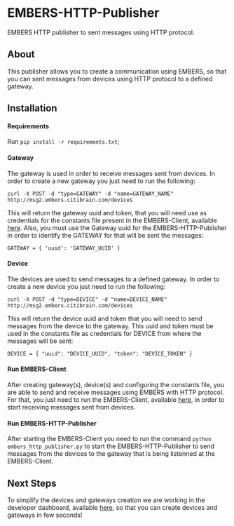 # EMBERS-HTTP-Publisher
EMBERS HTTP publisher to sent messages using HTTP protocol.

## About
This publisher allows you to create a communication using EMBERS, so that you can sent messages from devices using HTTP protocol to a defined gateway.

## Installation

#### Requirements
Run `pip install -r requirements.txt`;

#### Gateway
The gateway is used in order to receive messages sent from devices. In order to create a new gateway you just need to run the following:

`curl -X POST -d "type=GATEWAY" -d "name=GATEWAY_NAME" http://msg2.embers.citibrain.com/devices` 

This will return the gateway uuid and token, that you will need use as credentials for the constants file present in the EMBERS-Client, available [here](https://github.com/emberscity/EMBERS-Client). Also, you must use the Gateway uuid for the EMBERS-HTTP-Publisher in order to identify the GATEWAY for that will be sent the messages:

`GATEWAY = {
    'uuid': 'GATEWAY_UUID'
}`

#### Device
The devices are used to send messages to a defined gateway. In order to create a new device you just need to run the following:

`curl -X POST -d "type=DEVICE" -d "name=DEVICE_NAME" http://msg2.embers.citibrain.com/devices`

This will return the device uuid and token that you will need to send messages from the device to the gateway. This uuid and token must be used in the constants file as credentials for DEVICE from where the messages will be sent:

`DEVICE = {
    "uuid": "DEVICE_UUID",
    "token": "DEVICE_TOKEN"
}`

#### Run EMBERS-Client

After creating gateway(s), device(s) and cunfiguring the constants file, you are able to send and receive messages using EMBERS with HTTP protocol. For that, you just need to run the EMBERS-Client, available [here](https://github.com/emberscity/EMBERS-Client), in order to start receiving messages sent from devices.

#### Run EMBERS-HTTP-Publisher

After starting the EMBERS-Client you need to run the command `python embers_http_publisher.py` to start the EMBERS-HTTP-Publisher to send messages from the devices to the gateway that is being listenned at the EMBERS-Client.

## Next Steps

To simplify the devices and gateways creation we are working in the developer dashboard, available [here]( https://developer.embers.city/dashboard), so that you can create devices and gateways in few seconds!


